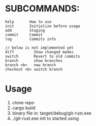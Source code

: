# SUBCOMMANDS:

    help       How to use 
    init       Initialize before usage
    add        Staging
    commit     Commit
    log        Commits info
   
    // below is not implemented yet
    diff         Show changed mades
    switch       Revert to old commits
    branch       show branches
    branch <b>   new branch 
    checkout <b> switch branch

# Usage 
1. clone repo 
2. cargo build 
3. binary file in:  target/debug/git-rust.exe 
4. ./git-rust.exe init to started using

